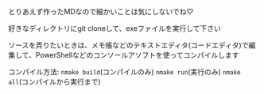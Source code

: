とりあえず作ったMDなので細かいことは気にしないでね♡

好きなディレクトリにgit cloneして、exeファイルを実行して下さい

ソースを弄りたいときは、メモ帳などのテキストエディタ(コードエディタ)で編集して、PowerShellなどのコンソールアソフトを使ってコンパイルします

コンパイル方法:
  ``nmake build``(コンパイルのみ)
  ``nmake run``(実行のみ)
  ``nmake all``(コンパイルから実行まで)
